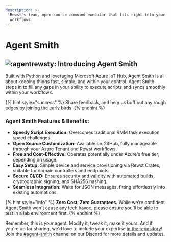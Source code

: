```yaml
---
description: >-
  Rewst's lean, open-source command executor that fits right into your Rewst
  workflows.
---
```


# Agent Smith

## ![:agentrewsty:](https://cdn.discordapp.com/emojis/1184572742255779850.webp?size=40\&quality=lossless) Introducing Agent Smith

Built with Python and leveraging Microsoft Azure IoT Hub, Agent Smith is all about keeping things fast, simple, and within your control. Agent Smith steps in to fill any gaps in your ability to execute scripts and syncs smoothly within your workflows.&#x20;

{% hint style="success" %}
Share feedback, and help us buff out any rough edges by [joining the early birds](https://app.rewst.io/form/018c63b6-e449-7bc7-8080-bd646bdc33eb).
{% endhint %}

### Agent Smith Features & Benefits:

* **Speedy Script Execution:** Overcomes traditional RMM task execution speed challenges.
* **Open Source Customization:** Available on GitHub, fully manageable through your Azure Tenant and Rewst workflows.
* **Free and Cost-Effective:** Operates potentially under Azure's free tier, depending on usage.
* **Easy Setup:** Simple device and service provisioning via Rewst Crates, suitable for domain controllers and endpoints.
* **Secure CI/CD:** Ensures security and validity with automated builds, cryptographic signing, and SHA256 hashing.
* **Seamless Integration:** Waits for JSON messages, fitting effortlessly into existing automations.

{% hint style="info" %}
**Zero Cost, Zero Guarantees.** While we're confident Agent Smith won't cause any tech havoc, please ensure you'll be able to test in a lab environment first.
{% endhint %}

Remember, this is _your_ agent. Modify it, tweak it, make it yours. And if you're up for sharing, we'd love to include your expertise [in the repository](https://github.com/RewstApp/rewst\_remote\_agent)! Join the ⁠[#agent-smith](https://discord.com/channels/936789089703845988/1182467018084073524) channel on our Discord for more details and updates.
